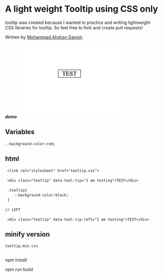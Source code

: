# A light weight Tooltip using CSS only

tooltip was created because I wanted to practice and writing lightweight CSS libraries for tooltip. So feel free to fork and create pull requests!

Written by [Mohammad Ahshan Danish](https://github.com/mailtodanish).

_**demo**_
![tooltop](demo1.gif)

## Variables

```
--background-color:red;
```

## html

```
 <link rel="stylesheet" href="tooltip.css">

 <div class="tooltip" data-tool-tip="I am testing">TEST</div>

 .tooltip{
    --background-color:black;
 }

// LEFT

 <div class="tooltip" data-tool-tip-left="I am testing">TEST</div>
 ```

 ## minify version

 ```
 tooltip.min.css
 ```

 ##

 npm install

 npm run build